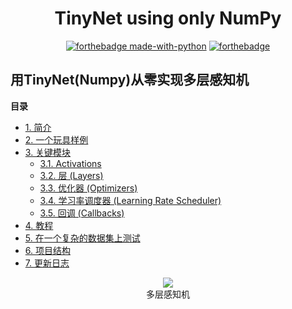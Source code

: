 <div align='center'>
<h1> TinyNet using only NumPy </h1>
</div>

<div align='center'>
   
[![forthebadge made-with-python](http://ForTheBadge.com/images/badges/made-with-python.svg)](https://www.python.org/)
[![forthebadge](https://forthebadge.com/images/badges/built-with-love.svg)](https://forthebadge.com)
</div>

## 用TinyNet(Numpy)从零实现多层感知机

**目录**
- [1. 简介](#sparkles-1-简介)
- [2. 一个玩具样例](#sparkles-2-一个玩具样例)
- [3. 关键模块](#sparkles-3-关键模块)
  - [3.1. Activations](#31-activations)
  - [3.2. 层 (Layers)](#32-层-layers)
  - [3.3. 优化器 (Optimizers)](#33-优化器-optimizers)
  - [3.4. 学习率调度器 (Learning Rate Scheduler)](#34-学习率调度器-learning-rate-scheduler)
  - [3.5. 回调 (Callbacks)](#35-回调-callbacks)
- [4. 教程](#sparkles-4-教程)
- [5. 在一个复杂的数据集上测试](#sparkles-5-在一个复杂的数据集上测试)
- [6. 项目结构](#sparkles-6-项目结构)
- [7. 更新日志](#sparkles-7-更新日志)

<p align="center">
  <img src="resources/MLP.jpg">
  <br>
  多层感知机
</p>
